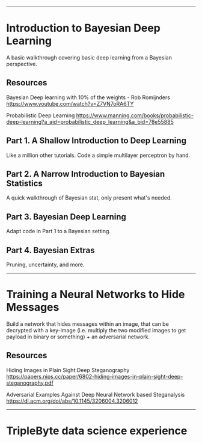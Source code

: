 ----------------------------------------------------------------------------------------------------

# Introduction to Bayesian Deep Learning

A basic walkthrough covering basic deep learning from a Bayesian perspective.

## Resources
Bayesian Deep learning with 10% of the weights - Rob Romijnders
https://www.youtube.com/watch?v=Z7VN7oRA6TY

Probabilistic Deep Learning
https://www.manning.com/books/probabilistic-deep-learning?a_aid=probabilistic_deep_learning&a_bid=78e55885

## Part 1. A Shallow Introduction to Deep Learning

Like a million other tutorials. Code a simple multilayer perceptron by hand.

## Part 2. A Narrow Introduction to Bayesian Statistics

A quick walkthrough of Bayesian stat, only present what's needed.

## Part 3. Bayesian Deep Learning

Adapt code in Part 1 to a Bayesian setting.

## Part 4. Bayesian Extras

Pruning, uncertainty, and more.

----------------------------------------------------------------------------------------------------

# Training a Neural Networks to Hide Messages

Build a network that hides messages within an image, that can be decrypted with a key-image (i.e. multiply the two modified images to get payload in binary or something) + an adversarial network.

## Resources

Hiding Images in Plain Sight:Deep Steganography
https://papers.nips.cc/paper/6802-hiding-images-in-plain-sight-deep-steganography.pdf

Adversarial Examples Against Deep Neural Network based Steganalysis
https://dl.acm.org/doi/abs/10.1145/3206004.3206012

----------------------------------------------------------------------------------------------------

# TripleByte data science experience